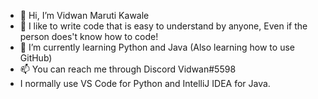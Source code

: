 - 👋 Hi, I’m Vidwan Maruti Kawale
- 👀 I like to write code that is easy to understand by anyone, Even if the person does't know how to code!
- 🌱 I’m currently learning Python and Java (Also learning how to use GitHub)
- 📫 You can reach me through Discord Vidwan#5598
-    I normally use VS Code for Python and IntelliJ IDEA for Java.  

<!---
Vidhi2410/Vidhi2410 is a ✨ special ✨ repository because its `README.md` (this file) appears on your GitHub profile.
You can click the Preview link to take a look at your changes.
--->
